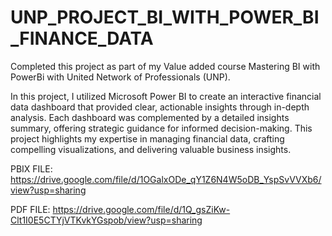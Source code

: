 # UNP_PROJECT_BI_WITH_POWER_BI_FINANCE_DATA

Completed this project as part of my Value added course Mastering BI with PowerBi with United Network of Professionals (UNP).

In this project, I utilized Microsoft Power BI to create an interactive financial data dashboard that provided clear, actionable insights through in-depth analysis. Each dashboard was complemented by a detailed insights summary, offering strategic guidance for informed decision-making. This project highlights my expertise in managing financial data, crafting compelling visualizations, and delivering valuable business insights.

PBIX FILE: https://drive.google.com/file/d/1OGalxODe_qY1Z6N4W5oDB_YspSvVVXb6/view?usp=sharing

PDF FILE: https://drive.google.com/file/d/1Q_gsZiKw-Clt1I0E5CTYjVTKvkYGspob/view?usp=sharing
